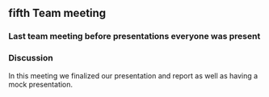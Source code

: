 ## fifth Team meeting
### Last team meeting before presentations everyone was present

### Discussion
In this meeting we finalized our presentation and report as well as having a mock presentation.
